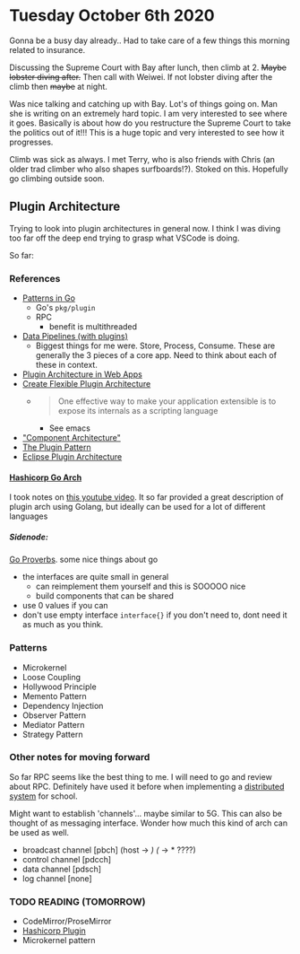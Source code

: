# Tuesday October 6th 2020

Gonna be a busy day already.. Had to take care of a few things this morning related to insurance.

Discussing the Supreme Court with Bay after lunch, then climb at 2. ~~Maybe lobster diving after.~~ Then call with Weiwei. If not lobster diving after the climb then ~~maybe~~ at night.

Was nice talking and catching up with Bay. Lot's of things going on. Man she is writing on an extremely hard topic. I am very interested to see where it goes. Basically is about how do you restructure the Supreme Court to take the politics out of it!!! This is a huge topic and very interested to see how it progresses.  

Climb was sick as always. I met Terry, who is also friends with Chris (an older trad climber who also shapes surfboards!?). Stoked on this. Hopefully go climbing outside soon.

## Plugin Architecture

Trying to look into plugin architectures in general now. I think I was diving too far off the deep end trying to grasp what VSCode is doing. 

So far:

### References
* [Patterns in Go](https://www.youtube.com/watch?v=_p7-BWCNzzc)
  * Go's `pkg/plugin`
  * RPC
    * benefit is multithreaded
* [Data Pipelines (with plugins)](https://medium.com/omarelgabrys-blog/plug-in-architecture-dec207291800)
  * Biggest things for me were. Store, Process, Consume. These are generally the 3 pieces of a core app. Need to think about each of these in context.
* [Plugin Architecture in Web Apps](https://stackoverflow.com/questions/10763006/plugin-architecture-in-web-apps-examples-or-code-snippets)
* [Create Flexible Plugin Architecture](https://stackoverflow.com/questions/2768104/how-to-create-a-flexible-plug-in-architecture)
  * > One effective way to make your application extensible is to expose its internals as a scripting language
    * See emacs
* ["Component Architecture"](https://trac.edgewall.org/wiki/TracDev/ComponentArchitecture)
* [The Plugin Pattern](http://www.iwriteiam.nl/PlugInPattern.html)
* [Eclipse Plugin Architecture](http://www.eclipse.org/articles/Article-Plug-in-architecture/plugin_architecture.html)

#### [Hashicorp Go Arch](hashicorp_go_arch.html)
I took notes on [this youtube video](https://www.youtube.com/watch?v=SRvm3zQQc1Q). It so far provided a great description of plugin arch using Golang, but ideally can be used for a lot of different languages

##### Sidenode:

[Go Proverbs](https://www.youtube.com/watch?v=PAAkCSZUG1c). some nice things about go

* the interfaces are quite small in general
  * can reimplement them yourself and this is SOOOOO nice
  * build components that can be shared
* use 0 values if you can
* don't use empty interface `interface{}` if you don't need to, dont need it as much as you think.

### Patterns
* Microkernel
* Loose Coupling
* Hollywood Principle
* Memento Pattern
* Dependency Injection
* Observer Pattern
* Mediator Pattern
* Strategy Pattern

### Other notes for moving forward

So far RPC seems like the best thing to me. I will need to go and review about RPC. Definitely have used it before when implementing a [distributed system](https://github.com/kkuo42/CSE223B-FinalProject) for school.

Might want to establish 'channels'... maybe similar to 5G.
This can also be thought of as messaging interface. Wonder how much this kind of arch can be used as well.

* broadcast channel [pbch] (host -> *) (* -> * ????)
* control channel [pdcch]
* data channel [pdsch]
* log channel [none]

### TODO READING (TOMORROW)

* CodeMirror/ProseMirror
* [Hashicorp Plugin](https://github.com/hashicorp/go-plugin)
* Microkernel pattern